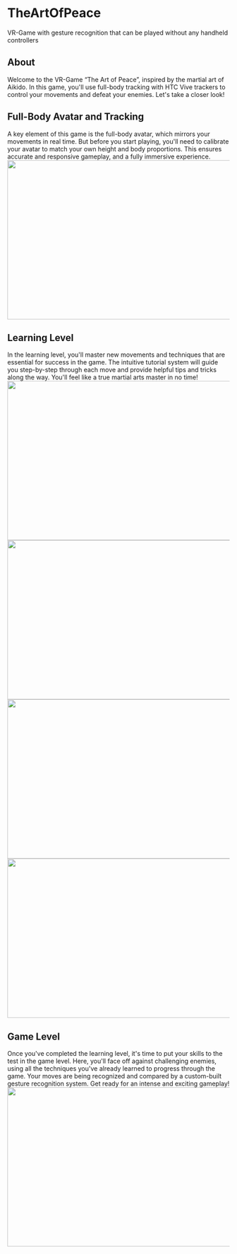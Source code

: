 # TheArtOfPeace
VR-Game with gesture recognition that can be played without any handheld controllers

## About
Welcome to the VR-Game “The Art of Peace”, inspired by the martial art of Aikido. In this game, you'll use full-body tracking with HTC Vive trackers to control your movements and defeat your enemies. Let's take a closer look!

## Full-Body Avatar and Tracking
A key element of this game is the full-body avatar, which mirrors your movements in real time. But before you start playing, you'll need to calibrate your avatar to match your own height and body proportions. This ensures accurate and responsive gameplay, and a fully immersive experience.  
<img src="./data/calibration.gif" width="640" height="360" />

## Learning Level
In the learning level, you'll master new movements and techniques that are essential for success in the game. The intuitive tutorial system will guide you step-by-step through each move and provide helpful tips and tricks along the way. You'll feel like a true martial arts master in no time!  
<img src="./data/character.gif" width="640" height="360" />  
<img src="./data/mirror.gif" width="640" height="360" />  
<img src="./data/trail.gif" width="640" height="360" />  
<img src="./data/tolerance.gif" width="640" height="360" />  

## Game Level
Once you've completed the learning level, it's time to put your skills to the test in the game level. Here, you'll face off against challenging enemies, using all the techniques you've already learned to progress through the game. Your moves are being recognized and compared by a custom-built gesture recognition system. Get ready for an intense and exciting gameplay!  
<img src="./data/play.gif" width="640" height="360" />